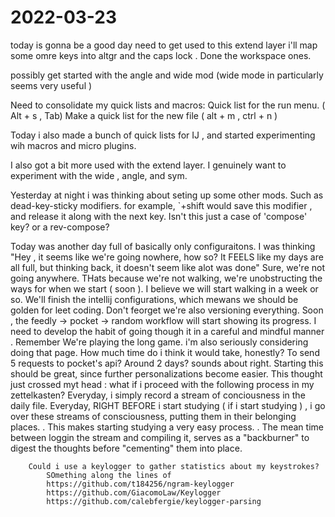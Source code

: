 # 2022-03-23

today is gonna be a good day
need to get used to this extend layer
i'll map some omre keys into altgr and the caps lock
    . Done the workspace ones.
    
possibly get started with the angle and wide mod
(wide mode in particularly seems very useful )

Need to consolidate my quick lists and macros:
Quick list for the run menu. ( Alt + s , Tab)
Make a quick list for the new file ( alt + m , ctrl + n )

Today i also made a bunch of quick lists for IJ , and started experimenting wih macros and micro plugins.
    

I also got a bit more used with the extend layer. 
I genuinely want to experiment with the wide , angle,  and sym.
 
 Yesterday at night i was thinking about seting up some other mods.
 Such as dead-key-sticky modifiers.
    for example, `+shift would save this modifier , and release it along with the next key.
    Isn't this just a case of 'compose' key?
    or a  rev-compose?
     

Today was another day full of basically only configuraitons.
    I was thinking "Hey , it seems like we're going nowhere, how so? It FEELS like my days are all full, but thinking back, it doesn't seem like alot was done"
    Sure, we're not going anywhere. THats because we're not walking, we're unobstructing the ways for when we start ( soon ). I believe we will start walking in a week or so.
    We'll finish the intellij configurations, which mewans we should be golden for leet coding. 
    Don't feorget we're also versioning everything. 
        Soon , the feedly -> pocket -> random workflow will start showing its progress.
            I need to develop the habit of going though it in a careful and mindful manner . 
            Remember We're playing the long game.
            i'm also seriously considering doing that page. How much time do i think it would take, honestly? To send 5 requests to pocket's api?
            Around 2 days? sounds about right.
            Starting this should be great, since further personalizations become easier.
    This thought just crossed myt head : what if i proceed with the following process in my zettelkasten?
        Everyday, i simply record a stream of conciousness in the daily file.
        Everyday, RIGHT BEFORE i start studying ( if i start studying ) , i go over these streams of consciousness, putting them in their belonging places.
            . This makes starting studying a very easy process. 
            . The mean time between loggin the stream and compiling it, serves as a "backburner" to digest the thoughts before "cementing" them into place. 
        
        Could i use a keylogger to gather statistics about my keystrokes?
            SOmething along the lines of 
            https://github.com/t184256/ngram-keylogger
            https://github.com/GiacomoLaw/Keylogger
            https://github.com/calebfergie/keylogger-parsing

    
    


